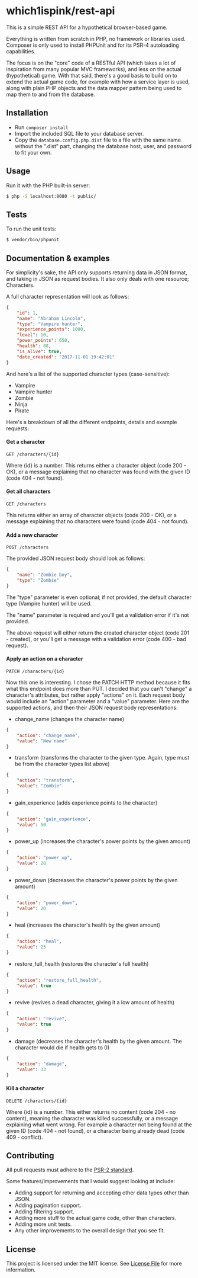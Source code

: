 # which1ispink/rest-api

This is a simple REST API for a hypothetical browser-based game.

Everything is written from scratch in PHP, no framework or libraries 
used. Composer is only used to install PHPUnit and for its PSR-4 
autoloading capabilities.

The focus is on the "core" code of a RESTful API (which takes a lot 
of inspiration from many popular MVC frameworks), and less on the 
actual (hypothetical) game. With that said, there's a good basis 
to build on to extend the actual game code, for example with how 
a service layer is used, along with plain PHP objects and the data 
mapper pattern being used to map them to and from the database.

## Installation
- Run `composer install`
- Import the included SQL file to your database server.
- Copy the `database.config.php.dist` 
file to a file with the same name without the ".dist" part, changing 
the database host, user, and password to fit your own.

## Usage
Run it with the PHP built-in server:

```bash
$ php -S localhost:8080 -t public/
```

## Tests
To run the unit tests:

```bash
$ vendor/bin/phpunit
```

## Documentation & examples
For simplicity's sake, the API only supports returning data in 
JSON format, and taking in JSON as request bodies. It also 
only deals with one resource; Characters.

A full character representation will look as follows:
```json
{
    "id": 1,
    "name": "Abraham Lincoln",
    "type": "Vampire hunter",
    "experience_points": 1000,
    "level": 10,
    "power_points": 650,
    "health": 88,
    "is_alive": true,
    "date_created": "2017-11-01 19:42:01"
}
```

And here's a list of the supported character types (case-sensitive):
- Vampire
- Vampire hunter
- Zombie
- Ninja
- Pirate

Here's a breakdown of all the different endpoints, details and 
example requests:

#### Get a character
`GET /characters/{id}`

Where {id} is a number. This returns either a character object 
(code 200 - OK), or a message explaining that no character was found 
with the given ID (code 404 - not found).

#### Get all characters
`GET /characters`

This returns either an array of character objects (code 200 - OK), 
or a message explaining that no characters were found 
(code 404 - not found).

#### Add a new character
`POST /characters`

The provided JSON request body should look as follows:
```json
{
    "name": "Zombie boy",
    "type": "Zombie"
}
```

The "type" parameter is even optional; if not provided, the default 
character type (Vampire hunter) will be used.

The "name" parameter is required and you'll get a validation error 
if it's not provided.

The above request will either return the created character object 
(code 201 - created), or you'll get a message with a validation 
error (code 400 - bad request). 

#### Apply an action on a character
`PATCH /characters/{id}`

Now this one is interesting. I chose the PATCH HTTP method because 
it fits what this endpoint does more than PUT. I decided that you 
can't "change" a character's attributes, but rather apply "actions" 
on it. Each request body would include an "action" parameter 
and a "value" parameter. Here are the supported actions, 
and then their JSON request body representations:

- change_name (changes the character name)
```json
{
    "action": "change_name",
    "value": "New name"
}
```

- transform (transforms the character to the given type. Again, type 
must be from the character types list above)
```json
{
    "action": "transform",
    "value": "Zombie"
}
```

- gain_experience (adds experience points to the character)
```json
{
    "action": "gain_experience",
    "value": 50
}
```

- power_up (increases the character's power points by the given amount)
```json
{
    "action": "power_up",
    "value": 20
}
```

- power_down (decreases the character's power points by the given amount)
```json
{
    "action": "power_down",
    "value": 20
}
```

- heal (increases the character's health by the given amount)
```json
{
    "action": "heal",
    "value": 25
}
```

- restore_full_health (restores the character's full health)
```json
{
    "action": "restore_full_health",
    "value": true
}
```

- revive (revives a dead character, giving it a low amount of health)
```json
{
    "action": "revive",
    "value": true
}
```

- damage (decreases the character's health by the given amount. The 
character would die if health gets to 0)
```json
{
    "action": "damage",
    "value": 33
}
```

#### Kill a character
`DELETE /characters/{id}`

Where {id} is a number. This either returns no content 
(code 204 - no content), meaning the character was killed successfully, 
or a message explaining what went wrong. For example a character 
not being found at the given ID (code 404 - not found), or a 
character being already dead (code 409 - conflict).

## Contributing
All pull requests must adhere to the [PSR-2 standard](https://github.com/php-fig/fig-standards/blob/master/accepted/PSR-2-coding-style-guide.md).

Some features/improvements that I would suggest looking at include:
- Adding support for returning and accepting other data types other than 
JSON.
- Adding pagination support.
- Adding filtering support.
- Adding more stuff to the actual game code, other than characters.
- Adding more unit tests.
- Any other improvements to the overall design that you see fit.

## License
This project is licensed under the MIT license. See [License File](LICENSE.md) for more information.
